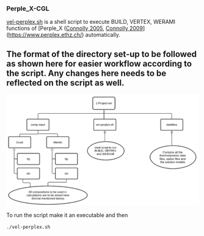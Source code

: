 ### Perple_X-CGL

[vel-perplex.sh](https://github.com/AmitavaDutta/Perple_X-CGL/blob/main/1-Project-Vel/vel-perplex.sh) is a shell script to execute BUILD, VERTEX, WERAMI functions of [Perple_X ([Connolly 2005](#Connolly_2005), [Connolly 2009](#Connolly_2009)](https://www.perplex.ethz.ch/) automatically.

## **The format of the directory set-up to be followed as shown here for easier workflow according to the script.** Any changes here needs to be reflected on the script as well.
![Workflow](workflow.png)

To run the script make it an executable and then
```
./vel-perplex.sh
```
